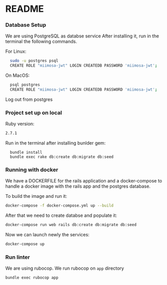 # README

### Database Setup

We are using PostgreSQL as databse service
After installing it, run in the terminal the following commands.

For Linux:
```bash
  sudo -u postgres psql
  CREATE ROLE "miimosa-jwt" LOGIN CREATEDB PASSWORD 'miimosa-jwt';
```

On MacOS:
```bash
  psql postgres
  CREATE ROLE "miimosa-jwt" LOGIN CREATEDB PASSWORD 'miimosa-jwt';
```

Log out from postgres

### Project set up on local

Ruby version:
```bash
2.7.1
```

Run in the terminal after installing bunlder gem:

```
  bundle install
  bundle exec rake db:create db:migrate db:seed
```

### Running with docker

We have a DOCKERFILE for the rails application and a docker-compose to handle a docker image
with the rails app and the postgres database.

To build the image and run it:
```bash
docker-compose -f docker-compose.yml up --build
```

After that we need to create databse and populate it:
```bash
docker-compose run web rails db:create db:migrate db:seed
```

Now we can launch newly the services:
```bash
docker-compose up
```

### Run linter

We are using rubocop. We run rubocop on `app` directory

```bash
bundle exec rubocop app
```

